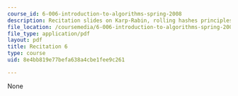 ```yaml
---
course_id: 6-006-introduction-to-algorithms-spring-2008
description: Recitation slides on Karp-Rabin, rolling hashes principles, and code.
file_location: /coursemedia/6-006-introduction-to-algorithms-spring-2008/8e4bb819e77befa638a4cbe1fee9c261_recitation06.pdf
file_type: application/pdf
layout: pdf
title: Recitation 6
type: course
uid: 8e4bb819e77befa638a4cbe1fee9c261

---
```

None